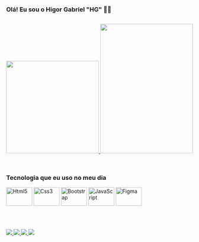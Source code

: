 ### Olá! Eu sou o Higor Gabriel "HG" 🤚🏽

##

<div>
<a href="https://github.com/yngvarrhg">
<img height="250em" src="https://github-readme-stats.vercel.app/api?username=yngvarrhg&show_icons=true&theme=synthwave">
<img height="350em" width="250em" src="https://github-readme-stats.vercel.app/api/top-langs/?username=yngvarrhg&layout=donut-vertical&theme=synthwave">
</div>

##

<div style="display: inline-block">
<h3> Tecnologia que eu uso no meu dia</h3>
    <img align="center" alt="Html5" height="50" width="70" src="https://img.shields.io/badge/HTML5-E34F26?style=for-the-badge&logo=html5&logoColor=white"> 
       <img align="center" alt="Css3" height="50" width="70" src="https://img.shields.io/badge/CSS3-1572B6?style=for-the-badge&logo=css3&logoColor=white" > 
        <img align="center" alt="Bootstrap" height="50" width="70" src="https://img.shields.io/badge/Bootstrap-563D7C?style=for-the-badge&logo=bootstrap&logoColor=white" > 
         <img align="center" alt="JavaScript" height="50" width="70" src="https://img.shields.io/badge/JavaScript-323330?style=for-the-badge&logo=javascript&logoColor=F7DF1E" > 
          <img align="center" alt="Figma" height="50" width="70" src="https://img.shields.io/badge/Figma-F24E1E?style=for-the-badge&logo=figma&logoColor=white" > 
</div>
<div><br>

##
<br>
 <a href="https://instagram.com/higor__hg" target="_blank"><img src="https://img.shields.io/badge/Instagram-E4405F?style=for-the-badge&logo=instagram&logoColor=white">
<a href="https://x.com/Hg_yngvarr?t=T4xyl76lySvmHw8ZpoyRpA&s=09" target="_blank"><img src="https://img.shields.io/badge/Twitter-1DA1F2?style=for-the-badge&logo=twitter&logoColor=white">
<a href="https://github.com/yngvarrhg " target="_blank"><img src="https://img.shields.io/badge/GitHub-100000?style=for-the-badge&logo=github&logoColor=white">
<a href="mailto:higorgabriel443@gmail.com" target="_blank"><img src="https://img.shields.io/badge/-Gmail-%23333?style=for-the-badge&logo=gmail&logoColor=white">

</div>
